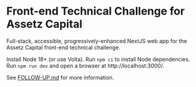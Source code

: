# Front-end Technical Challenge for Assetz Capital

Full-stack, accessible, progressively-enhanced NextJS web app for the Assetz Capital front-end technical challenge.

Install Node 18+ (or use Volta). Run `npm ci` to install Node dependencies. Run `npm run dev` and open a browser at http://localhost:3000/.

See [FOLLOW-UP.md](FOLLOW-UP.md) for more information.